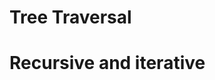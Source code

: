 # Tree Traversal

<!-- 			DFS               BFS

		Preorder
		Inorder
		Postorder -->


# Recursive and iterative